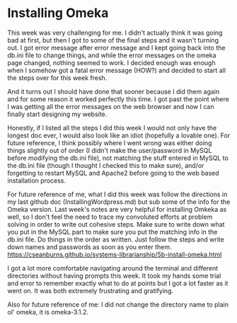 # Installing Omeka

This week was very challenging for me. I didn't actually think it was going bad at first, but then I got to some of the final steps and it wasn't turning out. I got error message after error message and I kept going back into the db.ini file to change things, and while the error messages on the omeka page changed, nothing seemed to work. I decided enough was enough when I somehow got a fatal error message (HOW?) and decided to start all the steps over for this week fresh.

And it turns out I should have done that sooner because I did them again and for some reason it worked perfectly this time. I got past the point where I was getting all the error messages on the web browser and now I can finally start designing my website.

Honestly, if I listed all the steps I did this week I would not only have the longest doc ever, I would also look like an idiot (hopefully a lovable one). For future reference, I think possibly where I went wrong was either doing things slightly out of order (I didn't make the user/password in MySQL before modifying the db.ini file), not matching the stuff entered in MySQL to the db.ini file (though I thought I checked this to make sure), and/or forgetting to restart MySQL and Apache2 before going to the web based installation process.

For future reference of me, what I did this week was follow the directions in my last github doc (InstallingWordpress.md) but sub some of the info for the Omeka version. Last week's notes are very helpful for installing Omkeka as well, so I don't feel the need to trace my convoluted efforts at problem solving in order to write out cohesive steps. Make sure to write down what you put in the MySQL part to make sure you put the matching info in the db.ini file. Do things in the order as written. Just follow the steps and write down names and passwords as soon as you enter them.
https://cseanburns.github.io/systems-librarianship/5b-install-omeka.html

I got a lot more comfortable navigating around the terminal and different directories without having prompts this week. It took my hands some trial and error to remember exactly what to do at points but I got a lot faster as it went on. It was both extremely frustrating and gratifying.

Also for future reference of me: I did not change the directory name to plain ol' omeka, it is omeka-3.1.2.


